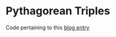 # Pythagorean Triples #

Code pertaining to this [blog entry](https://atilanevesoncode.wordpress.com/2018/12/31/comparing-pythagorean-triples-in-c-d-and-rust/ "context")



